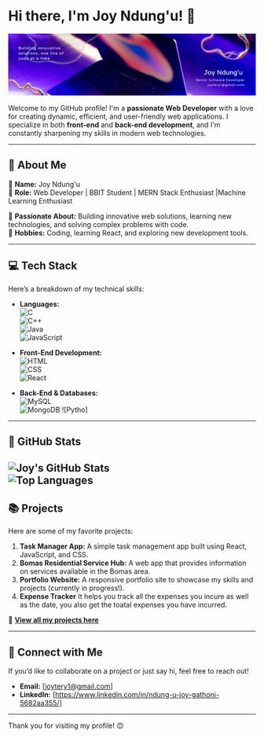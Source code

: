 # Hi there, I'm Joy Ndung'u! 👋  

![Web Developer Banner](https://github.com/JoyNdungu/my-first-trial/blob/main/Blue%20And%20Purple%20Professional%20Technology%20LinkedIn%20Banner.png) 
 

Welcome to my GitHub profile! I'm a **passionate Web Developer** with a love for creating dynamic, efficient, and user-friendly web applications. I specialize in both **front-end** and **back-end development**, and I'm constantly sharpening my skills in modern web technologies.  

---

## 🚀 About Me  

🔹 **Name:** Joy Ndung'u  
🔹 **Role:** Web Developer | BBIT Student | MERN Stack Enthusiast |Machine Learning Enthusiast 

🔹 **Passionate About:** Building innovative web solutions, learning new technologies, and solving complex problems with code.  
🔹 **Hobbies:** Coding, learning React, and exploring new development tools.  

---

## 💻 Tech Stack  

Here’s a breakdown of my technical skills:  

- **Languages:**  
  ![C](https://img.shields.io/badge/-C-A8B9CC?logo=c&logoColor=white&style=flat-square)  
  ![C++](https://img.shields.io/badge/-C++-00599C?logo=cplusplus&logoColor=white&style=flat-square)  
  ![Java](https://img.shields.io/badge/-Java-007396?logo=java&logoColor=white&style=flat-square)  
  ![JavaScript](https://img.shields.io/badge/-JavaScript-F7DF1E?logo=javascript&logoColor=black&style=flat-square)
  

- **Front-End Development:**  
  ![HTML](https://img.shields.io/badge/-HTML-E34F26?logo=html5&logoColor=white&style=flat-square)  
  ![CSS](https://img.shields.io/badge/-CSS-1572B6?logo=css3&logoColor=white&style=flat-square)  
  ![React](https://img.shields.io/badge/-React-61DAFB?logo=react&logoColor=black&style=flat-square)  

- **Back-End & Databases:**  
  ![MySQL](https://img.shields.io/badge/-MySQL-4479A1?logo=mysql&logoColor=white&style=flat-square)  
  ![MongoDB](https://img.shields.io/badge/-MongoDB-47A248?logo=mongodb&logoColor=white&style=flat-square)
  ![Pytho] 

---

## 🌟 GitHub Stats  

![Joy's GitHub Stats](https://github-readme-stats.vercel.app/api?username=JoyNdungu&show_icons=true&theme=radical)  
![Top Languages](https://github-readme-stats.vercel.app/api/top-langs/?username=JoyNdungu&layout=compact&theme=radical)  
---

## 📚 Projects  

Here are some of my favorite projects:  

1. **Task Manager App:** A simple task management app built using React, JavaScript, and CSS.  
2. **Bomas Residential Service Hub:** A web app that provides information on services available in the Bomas area.  
3. **Portfolio Website:** A responsive portfolio site to showcase my skills and projects (currently in progress!).
4. **Expense Tracker** It helps you track all the expenses you incure as well as the date, you also get the toatal expenses you have incurred.

🔗 **[View all my projects here](https://github.com/JoyNdungu?tab=repositories)**  

---

## 📩 Connect with Me  

If you’d like to collaborate on a project or just say hi, feel free to reach out!  

- **Email:** [joytery1@gmail.com]  
- **LinkedIn:** [https://www.linkedin.com/in/ndung-u-joy-gathoni-5682aa355/]

---

Thank you for visiting my profile! 😊  
